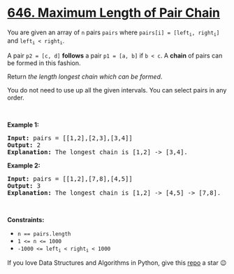 # [646. Maximum Length of Pair Chain][title]

<p>You are given an array of <code>n</code> pairs <code>pairs</code> where <code>pairs[i] = [left<sub>i</sub>, right<sub>i</sub>]</code> and <code>left<sub>i</sub> &lt; right<sub>i</sub></code>.</p>
<p>A pair <code>p2 = [c, d]</code> <strong>follows</strong> a pair <code>p1 = [a, b]</code> if <code>b &lt; c</code>. A <strong>chain</strong> of pairs can be formed in this fashion.</p>
<p>Return <em>the length longest chain which can be formed</em>.</p>
<p>You do not need to use up all the given intervals. You can select pairs in any order.</p>
<p> </p>
<p><strong>Example 1:</strong></p>
<pre><strong>Input:</strong> pairs = [[1,2],[2,3],[3,4]]
<strong>Output:</strong> 2
<strong>Explanation:</strong> The longest chain is [1,2] -&gt; [3,4].
</pre>
<p><strong>Example 2:</strong></p>
<pre><strong>Input:</strong> pairs = [[1,2],[7,8],[4,5]]
<strong>Output:</strong> 3
<strong>Explanation:</strong> The longest chain is [1,2] -&gt; [4,5] -&gt; [7,8].
</pre>
<p> </p>
<p><strong>Constraints:</strong></p>
<ul>
<li><code>n == pairs.length</code></li>
<li><code>1 &lt;= n &lt;= 1000</code></li>
<li><code>-1000 &lt;= left<sub>i</sub> &lt; right<sub>i</sub> &lt; 1000</code></li>
</ul>


If you love Data Structures and Algorithms in Python, give this [repo][me] a star :wink:

[title]: https://leetcode.com/problems/maximum-length-of-pair-chain
[me]: https://github.com/bumblebee211196/awesome-python-leetcode